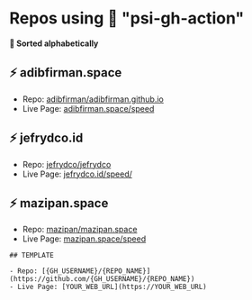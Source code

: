 # Repos using 🐯 "psi-gh-action"

**🔽  Sorted alphabetically**

## ⚡ adibfirman.space

- Repo: [adibfirman/adibfirman.github.io](https://github.com/adibfirman/adibfirman.github.io)
- Live Page: [adibfirman.space/speed](https://adibfirman.space/speed)

## ⚡ jefrydco.id

- Repo: [jefrydco/jefrydco](https://github.com/jefrydco/jefrydco)
- Live Page: [jefrydco.id/speed/](https://jefrydco.id/speed/)


## ⚡ mazipan.space

- Repo: [mazipan/mazipan.space](https://github.com/mazipan/mazipan.space)
- Live Page: [mazipan.space/speed](https://mazipan.space/speed)

```
## TEMPLATE

- Repo: [{GH_USERNAME}/{REPO_NAME}](https://github.com/{GH_USERNAME}/{REPO_NAME})
- Live Page: [YOUR_WEB_URL](https://YOUR_WEB_URL)
```
